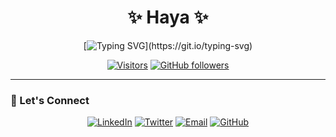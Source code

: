 <div align="center">

# ✨ Haya ✨


[![Typing SVG](https://readme-typing-svg.herokuapp.com?font=Fira+Code&duration=3000&pause=1000&color=856FF7&center=true&vCenter=true&width=600&lines=Hi%2C+I'm+Ainolhaya+Ditucalan+Halil.;Professional+bug+creator+%26+occasional+fixer.;Powered+by+coffee+%26+chaos.;Coding+like+there's+no+semicolons.;Full+Stack+Dev%2C+half+snack%2C+half+nap.;Will+work+for+cookies.;404+Motivation+not+found.;Still+debugging+this+profile...)](https://git.io/typing-svg)


[![Visitors](https://api.visitorbadge.io/api/visitors?path=https%3A%2F%2Fgithub.com%2Fainhh&label=PROFILE%20VIEWS&labelColor=%23555&countColor=%23856ff7&style=flat-square)](https://visitorbadge.io/status?path=https%3A%2F%2Fgithub.com%2Fainhh)
[![GitHub followers](https://img.shields.io/github/followers/ainhh?label=GITHUB%20FOLLOWERS&logo=github&style=flat-square&color=856ff7)](https://github.com/ainhh?tab=followers)

</div>

---

### 💌 Let's Connect

<div align="center">
  
[![LinkedIn](https://img.shields.io/badge/LinkedIn-0A66C2?style=for-the-badge&logo=linkedin&logoColor=white)](https://linkedin.com/in/yourprofile)
[![Twitter](https://img.shields.io/badge/Twitter-1DA1F2?style=for-the-badge&logo=twitter&logoColor=white)](https://twitter.com/yourhandle)
[![Email](https://img.shields.io/badge/Email-D14836?style=for-the-badge&logo=gmail&logoColor=white)](mailto:youremail@example.com)
[![GitHub](https://img.shields.io/badge/GitHub-181717?style=for-the-badge&logo=github&logoColor=white)](https://github.com/ainhh)

</div>
